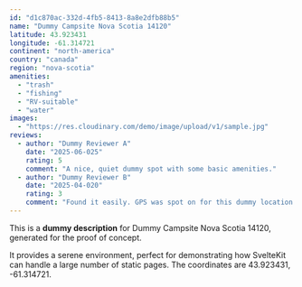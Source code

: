 ```yaml
---
id: "d1c870ac-332d-4fb5-8413-8a8e2dfb88b5"
name: "Dummy Campsite Nova Scotia 14120"
latitude: 43.923431
longitude: -61.314721
continent: "north-america"
country: "canada"
region: "nova-scotia"
amenities:
  - "trash"
  - "fishing"
  - "RV-suitable"
  - "water"
images:
  - "https://res.cloudinary.com/demo/image/upload/v1/sample.jpg"
reviews:
  - author: "Dummy Reviewer A"
    date: "2025-06-025"
    rating: 5
    comment: "A nice, quiet dummy spot with some basic amenities."
  - author: "Dummy Reviewer B"
    date: "2025-04-020"
    rating: 3
    comment: "Found it easily. GPS was spot on for this dummy location."
---
```


This is a **dummy description** for Dummy Campsite Nova Scotia 14120, generated for the proof of concept.

It provides a serene environment, perfect for demonstrating how SvelteKit can handle a large number of static pages. The coordinates are 43.923431, -61.314721.
